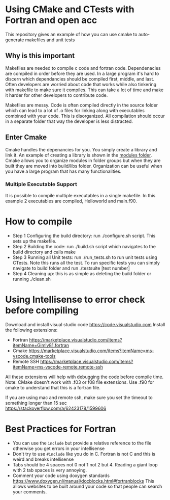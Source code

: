 # Using CMake and CTests with Fortran and open acc
This repository gives an example of how you can use cmake to auto-generate makefiles and unit tests

## Why is this important
Makefiles are needed to compile c code and fortran code. Dependenacies are compiled in order before they are used. In a large program it's hard to discern which dependancies should be compiled first, middle, and last. Often developers are worried about code that works while also tinkering with makefile to make sure it compiles. This can take a lot of time and make it harder for other developers to contribute code. 

Makefiles are messy. Code is often compiled directly in the source folder which can lead to a lot of .o files for linking along with executables combined with your code. This is disorganized. All compilation should occur in a separate folder that way the developer is less distracted. 


## Enter Cmake
Cmake handles the depenancies for you. You simply create a library and link it. An example of creating a library is shown in the [modules folder](https://github.com/pjuangph/fortran-cmake-unit-tests/tree/main/modules/material_properties). Cmake allows you to organize modules in folder groups but when they are built they are moved into build/libs folder. Organization can be useful when you have a large program that has many functionalities. 


### Multiple Executable Support
It is possible to compile multiple executables in a single makefile. In this example 2 executables are compiled, Helloworld and main.f90. 


# How to compile
- Step 1 Configuring the build directory: run ./configure.sh script. This sets up the makefile.
- Step 2 Building the code: run ./build.sh script which navigates to the build directory and calls make
- Step 3 Running all Unit tests: run ./run_tests.sh to run unit tests using CTests. Note this runs all the test. To run specific tests you can simply navigate to build folder and run ./testsuite [test number] 
- Step 4 Cleaning up: this is as simple as deleting the build folder or running ./clean.sh 

# Using Intellisense to error check before compiling
Download and install visual studio code https://code.visualstudio.com 
Install the following extensions:
- Fortran https://marketplace.visualstudio.com/items?itemName=Gimly81.fortran
- Cmake https://marketplace.visualstudio.com/items?itemName=ms-vscode.cmake-tools 
- Remote SSH https://marketplace.visualstudio.com/items?itemName=ms-vscode-remote.remote-ssh 

All these extensions will help with debugging the code before compile time. 
Note: CMake doesn't work with .f03 or f08 file extensions. Use .f90 for cmake to understand that this is a fortran file.

If you are using mac and remote ssh, make sure you set the timeout to something longer than 15 sec https://stackoverflow.com/a/62423178/1599606 

# Best Practices for Fortran
- You can use the `include` but provide a relative reference to the file otherwise you get errors in your intellisense
- Don't try to use `#include` like you do in C. Fortran is not C and this is weird and breaks intellisense
- Tabs should be 4 spaces not 0 not 1 not 2 but 4. Reading a giant loop with 2 tab spaces is very annoying. 
- Comment your code using doxygen standards https://www.doxygen.nl/manual/docblocks.html#fortranblocks This allows websites to be built around your code so that people can search your comments.
